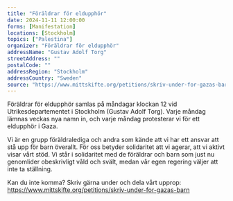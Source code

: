 ```yaml
---
title: "Föräldrar för eldupphör"
date: 2024-11-11 12:00:00
forms: [Manifestation]
locations: [Stockholm]
topics: ["Palestina"]
organizer: "Föräldrar för eldupphör"
addressName: "Gustav Adolf Torg"
streetAddress: ""
postalCode: ""
addressRegion: "Stockholm"
addressCountry: "Sweden"
source: "https://www.mittskifte.org/petitions/skriv-under-for-gazas-barn"
---
```

Föräldrar för eldupphör samlas på måndagar klockan 12 vid Utrikesdepartementet i Stockholm (Gustav Adolf Torg). Varje måndag lämnas veckas nya namn in, och varje måndag protesterar vi för ett eldupphör i Gaza.

Vi är en grupp föräldralediga och andra som kände att vi har ett ansvar att stå upp för barn överallt. För oss betyder solidaritet att vi agerar, att vi aktivt visar vårt stöd. Vi står i solidaritet med de föräldrar och barn som just nu genomlider obeskrivligt våld och svält, medan vår egen regering väljer att inte ta ställning.

Kan du inte komma? Skriv gärna under och dela vårt upprop: https://www.mittskifte.org/petitions/skriv-under-for-gazas-barn